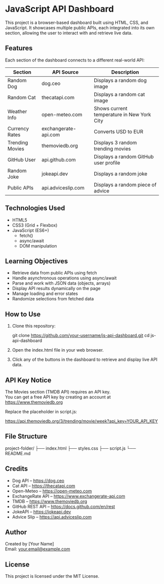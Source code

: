 # JavaScript API Dashboard

This project is a browser-based dashboard built using HTML, CSS, and JavaScript. It showcases multiple public APIs, each integrated into its own section, allowing the user to interact with and retrieve live data.

## Features

Each section of the dashboard connects to a different real-world API:

| Section         | API Source                                      | Description                                 |
|----------------|--------------------------------------------------|---------------------------------------------|
| Random Dog      | dog.ceo                                         | Displays a random dog image                 |
| Random Cat      | thecatapi.com                                   | Displays a random cat image                 |
| Weather Info    | open-meteo.com                                  | Shows current temperature in New York City  |
| Currency Rates  | exchangerate-api.com                            | Converts USD to EUR                         |
| Trending Movies | themoviedb.org                                  | Displays 3 random trending movies           |
| GitHub User     | api.github.com                                  | Displays a random GitHub user profile       |
| Random Joke     | jokeapi.dev                                     | Displays a random joke                      |
| Public APIs     | api.adviceslip.com                              | Displays a random piece of advice           |

## Technologies Used

- HTML5
- CSS3 (Grid + Flexbox)
- JavaScript (ES6+)
  - fetch()
  - async/await
  - DOM manipulation

## Learning Objectives

- Retrieve data from public APIs using fetch
- Handle asynchronous operations using async/await
- Parse and work with JSON data (objects, arrays)
- Display API results dynamically on the page
- Manage loading and error states
- Randomize selections from fetched data

## How to Use

1. Clone this repository:

   git clone https://github.com/your-username/js-api-dashboard.git
   cd js-api-dashboard

2. Open the index.html file in your web browser.

3. Click any of the buttons in the dashboard to retrieve and display live API data.

## API Key Notice

The Movies section (TMDB API) requires an API key.  
You can get a free API key by creating an account at https://www.themoviedb.org

Replace the placeholder in script.js:

https://api.themoviedb.org/3/trending/movie/week?api_key=YOUR_API_KEY

## File Structure

project-folder/
├── index.html
├── styles.css
├── script.js
└── README.md

## Credits

- Dog API – https://dog.ceo
- Cat API – https://thecatapi.com
- Open-Meteo – https://open-meteo.com
- ExchangeRate API – https://www.exchangerate-api.com
- TMDB – https://www.themoviedb.org
- GitHub REST API – https://docs.github.com/en/rest
- JokeAPI – https://jokeapi.dev
- Advice Slip – https://api.adviceslip.com

## Author

Created by [Your Name]  
Email: your.email@example.com

## License

This project is licensed under the MIT License.
